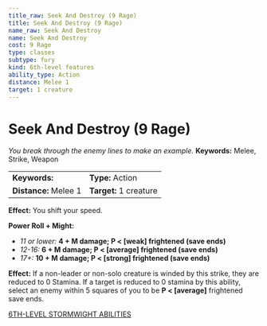 ```yaml
---
title_raw: Seek And Destroy (9 Rage)
title: Seek And Destroy (9 Rage)
name_raw: Seek And Destroy
name: Seek And Destroy
cost: 9 Rage
type: classes
subtype: fury
kind: 6th-level features
ability_type: Action
distance: Melee 1
target: 1 creature
---
```


# Seek And Destroy (9 Rage)

*You break through the enemy lines to make an example.* **Keywords:** Melee, Strike, Weapon

|                       |                        |
| :-------------------- | :--------------------- |
| **Keywords:**         | **Type:** Action       |
| **Distance:** Melee 1 | **Target:** 1 creature |

**Effect:** You shift your speed.

**Power Roll + Might:**

- *11 or lower:* **4 + M damage; P \< \[weak\] frightened (save ends)**
- *12-16:* **6 + M damage; P \< \[average\] frightened (save ends)**
- *17+:* **10 + M damage; P \< \[strong\] frightened (save ends)**

**Effect:** If a non-leader or non-solo creature is winded by this strike, they are reduced to 0 Stamina. If a target is reduced to 0 stamina by this ability, select an enemy within 5 squares of you to be **P \< \[average\]** frightened save ends.

[6TH-LEVEL STORMWIGHT ABILITIES](./6th-Level%20Stormwight%20Abilities.md)
